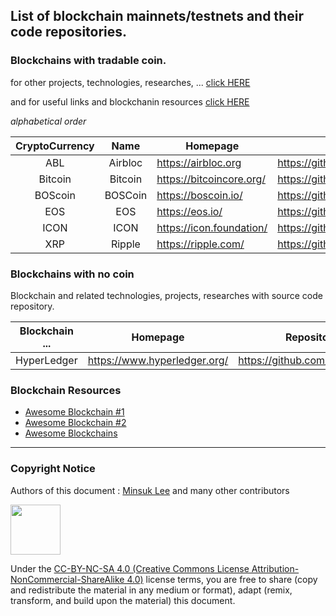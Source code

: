 ## List of blockchain mainnets/testnets and their code repositories.

### Blockchains with tradable coin. 

for other projects, technologies, researches, ... [click HERE](#Blockchains-with-no-coin)

and for useful links and blockchanin resources [click HERE](#Blockchain-resources)

*alphabetical order*

| CryptoCurrency | Name | Homepage | Repository |
|:---:|:---:|---|---|
| ABL     | Airbloc | https://airbloc.org | https://github.com/airbloc |
| Bitcoin | Bitcoin | https://bitcoincore.org/ | https://github.com/bitcoin/bitcoin |
| BOScoin | BOSCoin | https://boscoin.io/ | https://github.com/bosnet |
| EOS     | EOS     | https://eos.io/ | https://github.com/EOSIO |
| ICON    | ICON    | https://icon.foundation/ | https://github.com/icon-project |
| XRP     | Ripple  | https://ripple.com/ | https://github.com/ripple |

### Blockchains with no coin

Blockchain and related technologies, projects, researches with source code repository.

| Blockchain ... | Homepage | Repository |
|:---:|---|---|
| HyperLedger | https://www.hyperledger.org/ | https://github.com/hyperledger |

### Blockchain Resources

* [Awesome Blockchain #1](https://github.com/igorbarinov/awesome-blockchain)
* [Awesome Blockchain #2](https://github.com/imbaniac/awesome-blockchain)
* [Awesome Blockchains](https://github.com/openblockchains/awesome-blockchains)

---
### Copyright Notice

Authors of this document : [Minsuk Lee](mailto:ykhl1itj@gmail.com) and many other contributors

<img src="https://mirrors.creativecommons.org/presskit/buttons/88x31/png/by-nc-sa.png" width="80px"></img> 

Under the [CC-BY-NC-SA 4.0 (Creative Commons License Attribution-NonCommercial-ShareAlike 4.0)](https://creativecommons.org/licenses/by-nc-sa/4.0/legalcode) license terms, you are free to share (copy and redistribute the material in any medium or format), adapt (remix, transform, and build upon the material) this document.
